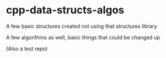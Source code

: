 # cpp-data-structs-algos

A few basic structures created not using that structures library

A few algorithms as well, basic things that could be changed up

(Also a test repo)
